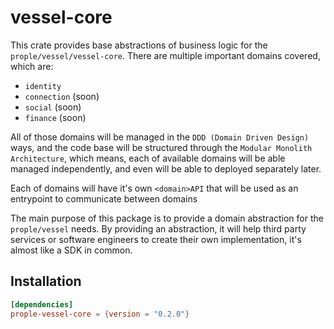 # vessel-core

This crate provides base abstractions of business logic for the `prople/vessel/vessel-core`. There are multiple important domains covered, which are:

- `identity`
- `connection` (soon)
- `social` (soon)
- `finance` (soon)

All of those domains will be managed in the `DDD (Domain Driven Design)` ways, and the code base will be structured through the `Modular Monolith Architecture`, which means, each of available domains will be able managed independently, and even will be able to deployed separately later.

Each of domains will have it's own `<domain>API` that will be used as an entrypoint to communicate between domains 

The main purpose of this package is to provide a domain abstraction for the `prople/vessel` needs. By providing an abstraction, it will help third party services or software engineers to create their own implementation, it's almost like a SDK in common. 

## Installation

```toml
[dependencies]
prople-vessel-core = {version = "0.2.0"}
```